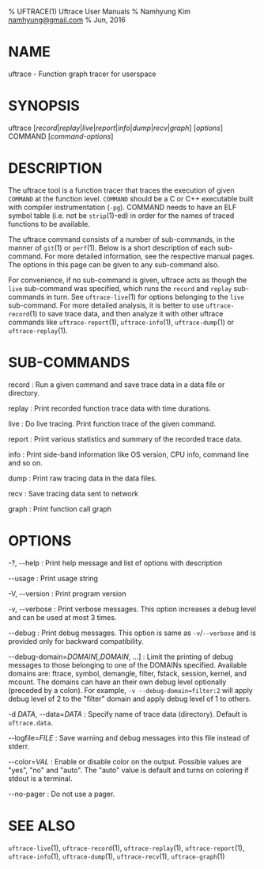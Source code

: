 % UFTRACE(1) Uftrace User Manuals
% Namhyung Kim <namhyung@gmail.com>
% Jun, 2016

NAME
====
uftrace - Function graph tracer for userspace


SYNOPSIS
========
uftrace [*record*|*replay*|*live*|*report*|*info*|*dump*|*recv*|*graph*] [*options*] COMMAND [*command-options*]


DESCRIPTION
===========
The uftrace tool is a function tracer that traces the execution of given `COMMAND` at the function level.  `COMMAND` should be a C or C++ executable built with compiler instrumentation (`-pg`).  COMMAND needs to have an ELF symbol table (i.e. not be `strip`(1)-ed) in order for the names of traced functions to be available.

The uftrace command consists of a number of sub-commands, in the manner of `git`(1) or `perf`(1).  Below is a short description of each sub-command.  For more detailed information, see the respective manual pages.  The options in this page can be given to any sub-command also.

For convenience, if no sub-command is given, uftrace acts as though the `live` sub-command was specified, which runs the `record` and `replay` sub-commands in turn.  See `uftrace-live`(1) for options belonging to the `live` sub-command.  For more detailed analysis, it is better to use `uftrace-record`(1) to save trace data, and then analyze it with other uftrace commands like `uftrace-report`(1), `uftrace-info`(1), `uftrace-dump`(1) or `uftrace-replay`(1).


SUB-COMMANDS
============
record
:   Run a given command and save trace data in a data file or directory.

replay
:   Print recorded function trace data with time durations.

live
:   Do live tracing.  Print function trace of the given command.

report
:   Print various statistics and summary of the recorded trace data.

info
:   Print side-band information like OS version, CPU info, command line and so on.

dump
:   Print raw tracing data in the data files.

recv
:   Save tracing data sent to network

graph
:   Print function call graph


OPTIONS
=======
-?, \--help
:   Print help message and list of options with description

\--usage
:   Print usage string

-V, \--version
:   Print program version

-v, \--verbose
:   Print verbose messages.  This option increases a debug level and can be used at most 3 times.

\--debug
:   Print debug messages.  This option is same as `-v`/`--verbose` and is provided only for backward compatibility.

\--debug-domain=*DOMAIN*[,*DOMAIN*, ...]
:   Limit the printing of debug messages to those belonging to one of the DOMAINs specified.  Available domains are: ftrace, symbol, demangle, filter, fstack, session, kernel, and mcount.  The domains can have an their own debug level optionally (preceded by a colon).  For example, `-v --debug-domain=filter:2` will apply debug level of 2 to the "filter" domain and apply debug level of 1 to others.

-d *DATA*, \--data=*DATA*
:   Specify name of trace data (directory).  Default is `uftrace.data`.

\--logfile=*FILE*
:   Save warning and debug messages into this file instead of stderr.

\--color=*VAL*
:   Enable or disable color on the output.  Possible values are "yes", "no" and "auto".  The "auto" value is default and turns on coloring if stdout is a terminal.

\--no-pager
:   Do not use a pager.


SEE ALSO
========
`uftrace-live`(1), `uftrace-record`(1), `uftrace-replay`(1), `uftrace-report`(1), `uftrace-info`(1), `uftrace-dump`(1), `uftrace-recv`(1), `uftrace-graph`(1)
